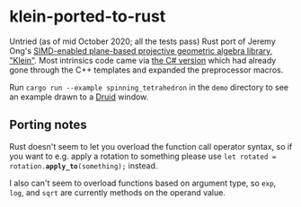 # klein-ported-to-rust
Untried (as of mid October 2020; all the tests pass) Rust port of Jeremy Ong's [SIMD-enabled plane-based projective geometric algebra library, "Klein"](https://www.jeremyong.com/klein/). Most intrinsics code came via [the C# version](https://github.com/Ziriax/KleinSharp) which had already gone through the C++ templates and expanded the preprocessor macros.

Run `cargo run --example spinning_tetrahedron` in the `demo` directory to see an example drawn to a [Druid](https://github.com/linebender/druid) window.

## Porting notes

Rust doesn't seem to let you overload the function call operator syntax, so if you want to e.g. apply a rotation to something please use `let rotated = rotation.`**`apply_to`**`(something);` instead.

I also can't seem to overload functions based on argument type, so `exp`, `log`, and `sqrt` are currently methods on the operand value.

